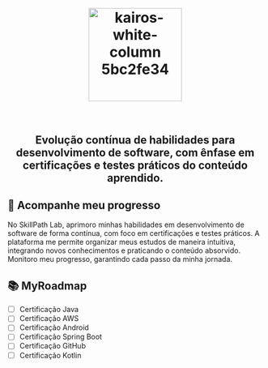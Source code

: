 <h1 align="center">
  <br>
     <img width="184" alt="kairos-white-column 5bc2fe34" src="https://github.com/SkillPathLab/.github/blob/main/profile/logo/SkillPath.png?raw=true">
    <br>
<br>

</h1>
<h2 align="center"><center>Evolução contínua de habilidades para desenvolvimento de software, com ênfase em certificações e testes práticos do conteúdo aprendido.</center></h2>

## 🎯 Acompanhe meu progresso 

No SkillPath Lab, aprimoro minhas habilidades em desenvolvimento de software de forma contínua, com foco em certificações e testes práticos. A plataforma me permite organizar meus estudos de maneira intuitiva, integrando novos conhecimentos e praticando o conteúdo absorvido. Monitoro meu progresso, garantindo cada passo da minha jornada.

## 📚 MyRoadmap

- [ ] Certificação Java
- [ ] Certificação AWS
- [ ] Certificação Android
- [ ] Certificação Spring Boot
- [ ] Certificação GitHub
- [ ] Certificação Kotlin
